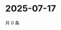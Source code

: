 # 2025-07-17

共 0 条

<!-- BEGIN ZHIHUVIDEO -->
<!-- 最后更新时间 Thu Jul 17 2025 00:15:21 GMT+0800 (China Standard Time) -->

<!-- END ZHIHUVIDEO -->
